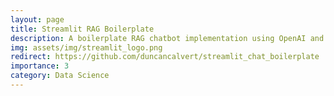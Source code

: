 ```yaml
---
layout: page
title: Streamlit RAG Boilerplate
description: A boilerplate RAG chatbot implementation using OpenAI and the Streamlit-Chat library
img: assets/img/streamlit_logo.png
redirect: https://github.com/duncancalvert/streamlit_chat_boilerplate
importance: 3
category: Data Science
---
```

